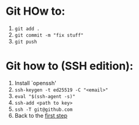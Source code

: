 # Git HOw to:
1. `git add .`
1. `git commit -m "fix stuff"`
1. `git push`

# Git how to (SSH edition):
1. Install `openssh'
1. `ssh-keygen -t ed25519 -C "<email>"`
1. `eval "$(ssh-agent -s)"`
1. `ssh-add <path to key>`
1. `ssh -T git@github.com`
1. Back to the [first step](#git-how-to)
